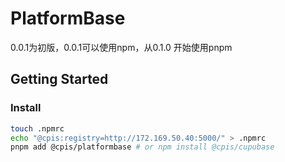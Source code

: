 # PlatformBase
0.0.1为初版，0.0.1可以使用npm，从0.1.0 开始使用pnpm
## Getting Started

### Install
```bash
touch .npmrc
echo "@cpis:registry=http://172.169.50.40:5000/" > .npmrc
pnpm add @cpis/platformbase # or npm install @cpis/cupubase
```

